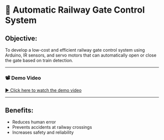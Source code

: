# 🚦 Automatic Railway Gate Control System

## Objective:
To develop a low-cost and efficient railway gate control system using Arduino, IR sensors, and servo motors that can automatically open or close the gate based on train detection.

---

### 📽️ Demo Video  
[▶️ Click here to watch the demo video](videodemo.mp4)

---

## Benefits:
- Reduces human error
- Prevents accidents at railway crossings
- Increases safety and reliability


